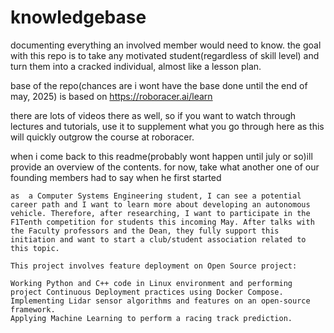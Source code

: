# knowledgebase
documenting everything an involved member would need to know. the goal with this repo is to take any motivated student(regardless of skill level) and turn them into a cracked individual, almost like a lesson plan. 

base of the repo(chances are i wont have the base done until the end of may, 2025) is based on https://roboracer.ai/learn

there are lots of videos there as well, so if you want to watch through lectures and tutorials, use it to supplement what you go through here as this will quickly outgrow the course at roboracer.

when i come back to this readme(probably wont happen until july or so)ill provide an overview of the contents. for now, take what another one of our founding members had to say when he first started

```
as  a Computer Systems Engineering student, I can see a potential career path and I want to learn more about developing an autonomous vehicle. Therefore, after researching, I want to participate in the F1Tenth competition for students this incoming May. After talks with the Faculty professors and the Dean, they fully support this initiation and want to start a club/student association related to this topic.

This project involves feature deployment on Open Source project:

Working Python and C++ code in Linux environment and performing project Continuous Deployment practices using Docker Compose.
Implementing Lidar sensor algorithms and features on an open-source framework.
Applying Machine Learning to perform a racing track prediction.
```




 
